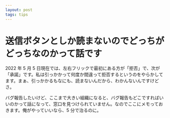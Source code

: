 ```yaml
---
layout: post
tags: tips
---
```


# 送信ボタンとしか読まないのでどっちがどっちなのかって話です

2022 年 5 月 5 日現在では、左右フリックで最初にある方が「拒否」で、次が「承諾」です。私は引っかかって何度か間違って拒否するというのをやらかしてます。まぁ、引っかかるもなにも、読まないんだから、わかんないんですけどさ。

バグ報告したいけど、ここまで大きい組織になると、バグ報告もどこですればいいのかって話になって、窓口を見つけられていません。なのでここにメモっておきます。俺がやっていいなら、5 分で治るのに。
